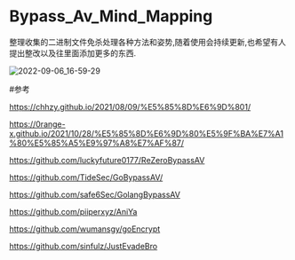 # Bypass_Av_Mind_Mapping
整理收集的二进制文件免杀处理各种方法和姿势,随着使用会持续更新,也希望有人提出整改以及往里面添加更多的东西.

![2022-09-06_16-59-29](https://user-images.githubusercontent.com/110376003/188596276-97aa1b0f-09aa-49c4-8b83-3262e6f6910e.png)


#参考

https://chhzy.github.io/2021/08/09/%E5%85%8D%E6%9D%801/

https://0range-x.github.io/2021/10/28/%E5%85%8D%E6%9D%80%E5%9F%BA%E7%A1%80%E5%85%A5%E9%97%A8%E7%AF%87/

https://github.com/luckyfuture0177/ReZeroBypassAV

https://github.com/TideSec/GoBypassAV/

https://github.com/safe6Sec/GolangBypassAV

https://github.com/piiperxyz/AniYa

https://github.com/wumansgy/goEncrypt	

https://github.com/sinfulz/JustEvadeBro

